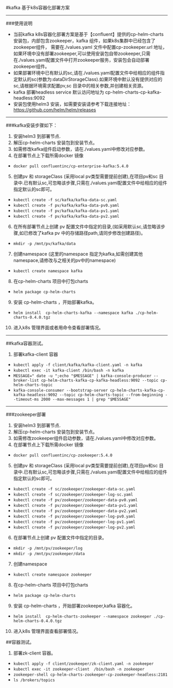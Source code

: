 #kafka 基于k8s容器化部署方案

-----
###使用说明

- 当前kafka k8s容器化部署方案是基于【confluent】提供的cp-helm-charts安装包，内部包含zookeeper，kafka 组件，如果k8s集群中已经包含了zookeeper组件，
需要在./values.yaml 文件中配置cp-zookeeper.url 地址，如果环境中没有部署zookeeper,可以使用安装包自带zookeeper,只需在./values.yaml配置文件中打开zookeeper服务，安装包会自动部署zookeeper组件。
- 如果部署环境中已有默认的sc,请在./values.yaml配置文件中给相应的组件指定默认的sc(参数为:dataDirStorageClass).如果环境中默认没有提供对应的sc,请根据环境需求配置pv,sc 目录中的相关参数,并创建相关资源。
- kafka 部署headless service 默认访问地址为 cp-helm-charts-cp-kafka-headless:9092
- 安装包使用helm3 安装，如需要安装请参考下载连接地址：https://github.com/helm/helm/releases

----

###kafka安装步骤如下：

1. 安装helm3 到部署节点. 
2. 解压cp-helm-charts 安装包到安装节点。
3. 如需修改kafka组件启动参数，请在./values.yaml中修改对应参数。
4. 在部署节点上下载所需docker 镜像
-  `docker pull confluentinc/cp-enterprise-kafka:5.4.0` 
5. 创建pv 和 storageClass (采用local pv类型需要提前创建),在项目pv和sc 目录中.已有默认sc,可忽略该步骤,只需在./values.yaml配置文件中给相应的组件指定默认的sc即可。
-  `kubectl create -f sc/kafka/kafka-data-sc.yaml`
-  `kubectl create -f pv/kafka/kafka-data-pv0.yaml` 
-  `kubectl create -f pv/kafka/kafka-data-pv1.yaml` 
-  `kubectl create -f pv/kafka/kafka-data-pv2.yaml`  
6. 在所有部署节点上创建 pv 配置文件中指定的目录,(如采用默认sc,请忽略该步骤,如已修改了kafka pv 中的存储路径path,请同步修改创建路径)。
-  `mkdir -p /mnt/pv/kafka/data` 
7. 创建namespace (这里的namespace 指定为kafka,如需创建其他namespace,请修改与之相关的pv中的namespace)
-  `kubectl create namespace kafka` 
8. 在cp-helm-charts 项目中打包charts
-  `helm package cp-helm-charts` 
9. 安装 cp-helm-charts ，开始部署kafka。
-  `helm install  cp-helm-charts-kafka --namespace kafka ./cp-helm-charts-0.4.0.tgz ` 
10. 进入k8s 管理界面或者用命令查看部署情况。

----

##kafka容器测试。

1. 部署kafka-client 容器
- `kubectl apply -f client/kafka/kafka-client.yaml -n kafka `  
- `kubectl exec -it kafka-client /bin/bash -n kafka` 
- `MESSAGE=" date -u ";echo "$MESSAGE" | kafka-console-producer --broker-list cp-helm-charts-kafka-cp-kafka-headless:9092 --topic cp-helm-charts-topic` 
- `kafka-console-consumer --bootstrap-server cp-helm-charts-kafka-cp-kafka-headless:9092 --topic cp-helm-charts-topic --from-beginning --timeout-ms 2000 --max-messages 1 | grep "$MESSAGE"`

-----
###zookeeper部署

1. 安装helm3 到部署节点. 
2. 解压cp-helm-charts 安装包到安装节点。
3. 如需修改zookeeper组件启动参数，请在./values.yaml中修改对应参数。
4. 在部署节点上下载所需docker 镜像
-  `docker pull confluentinc/cp-zookeeper:5.4.0 `
5. 创建pv 和 storageClass (采用local pv类型需要提前创建),在项目pv和sc 目录中.已有默认sc,可忽略该步骤,只需在./values.yaml配置文件中给相应的组件指定默认的sc即可。
-  `kubectl create -f sc/zookeeper/zookeeper-data-sc.yaml` 
-  `kubectl create -f sc/zookeeper/zookeeper-log-sc.yaml` 
-  `kubectl create -f pv/zookeeper/zookeeper-data-pv0.yaml` 
-  `kubectl create -f pv/zookeeper/zookeeper-data-pv1.yaml` 
-  `kubectl create -f pv/zookeeper/zookeeper-data-pv2.yaml` 
-  `kubectl create -f pv/zookeeper/zookeeper-log-pv0.yaml` 
-  `kubectl create -f pv/zookeeper/zookeeper-log-pv1.yaml` 
-  `kubectl create -f pv/zookeeper/zookeeper-log-pv2.yaml` 
6. 在部署节点上创建 pv 配置文件中指定的目录。
-  `mkdir -p /mnt/pv/zookeeper/log` 
-  `mkdir -p /mnt/pv/zookeeper/data` 
7. 创建namespace
-  `kubectl create namespace zookeeper` 
8. 在cp-helm-charts 项目中打包charts
-  `helm package cp-helm-charts` 
9. 安装 cp-helm-charts ，开始部署zookeeper,kafka 容器化。
-  `helm install  cp-helm-charts-zookeeper --namespace zookeeper ./cp-helm-charts-0.4.0.tgz ` 
10. 进入k8s 管理界面查看部署情况。


##容器测试。

1. 部署zk-client 容器。
-  `kubectl apply -f client/zookeeper/zk-client.yaml -n zookeeper` 
-  `kubectl exec -it zookeeper-client  /bin/bash -n zookeeper` 
-  `zookeeper-shell cp-helm-charts-zookeeper-cp-zookeeper-headless:2181` 
-  `ls /brokers/topics` 